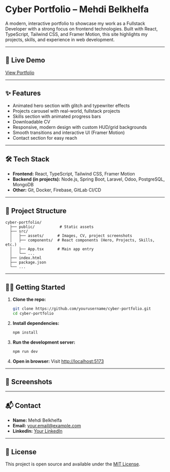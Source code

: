 # Cyber Portfolio – Mehdi Belkhelfa

A modern, interactive portfolio to showcase my work as a Fullstack Developer with a strong focus on frontend technologies. Built with React, TypeScript, Tailwind CSS, and Framer Motion, this site highlights my projects, skills, and experience in web development.

---

## 🚀 Live Demo
[View Portfolio](https://your-live-demo-link.com) <!-- Replace with your deployed link -->

---

## ✨ Features
- Animated hero section with glitch and typewriter effects
- Projects carousel with real-world, fullstack projects
- Skills section with animated progress bars
- Downloadable CV
- Responsive, modern design with custom HUD/grid backgrounds
- Smooth transitions and interactive UI (Framer Motion)
- Contact section for easy reach

---

## 🛠️ Tech Stack
- **Frontend:** React, TypeScript, Tailwind CSS, Framer Motion
- **Backend (in projects):** Node.js, Spring Boot, Laravel, Odoo, PostgreSQL, MongoDB
- **Other:** Git, Docker, Firebase, GitLab CI/CD

---

## 📁 Project Structure
```
cyber-portfolio/
  ├── public/           # Static assets
  ├── src/
  │   ├── assets/      # Images, CV, project screenshots
  │   ├── components/  # React components (Hero, Projects, Skills, etc.)
  │   ├── App.tsx      # Main app entry
  │   └── ...
  ├── index.html
  ├── package.json
  └── ...
```

---

## 🧑‍💻 Getting Started
1. **Clone the repo:**
   ```bash
   git clone https://github.com/yourusername/cyber-portfolio.git
   cd cyber-portfolio
   ```
2. **Install dependencies:**
   ```bash
   npm install
   ```
3. **Run the development server:**
   ```bash
   npm run dev
   ```
4. **Open in browser:**
   Visit [http://localhost:5173](http://localhost:5173)

---

## 📸 Screenshots
<!-- Add screenshots of your portfolio UI here -->

---

## 📬 Contact
- **Name:** Mehdi Belkhelfa
- **Email:** your.email@example.com <!-- Replace with your email -->
- **LinkedIn:** [Your LinkedIn](https://www.linkedin.com/in/your-linkedin/) <!-- Replace with your LinkedIn -->

---

## 📝 License
This project is open source and available under the [MIT License](LICENSE).

